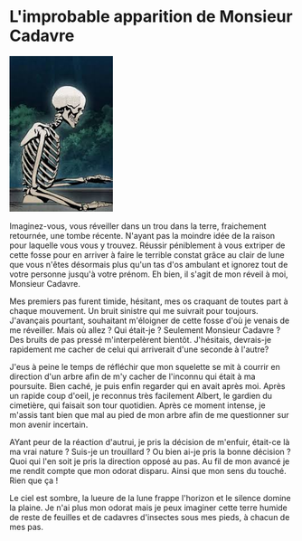 # L'improbable apparition de Monsieur Cadavre

![Réveil de Monsieur Cadavre](ressources/skeleton1.jpg)

Imaginez-vous, vous réveiller dans un trou dans la terre, fraichement retournée, une tombe récente.
N'ayant pas la moindre idée de la raison pour laquelle vous vous y trouvez.
Réussir péniblement à vous extriper de cette fosse pour en arriver à faire le terrible constat grâce au clair de lune que vous n'êtes désormais plus qu'un tas d'os ambulant et ignorez tout de votre personne jusqu'à votre prénom.
Eh bien, il s'agit de mon réveil à moi, Monsieur Cadavre.

Mes premiers pas furent timide, hésitant, mes os craquant de toutes part à chaque mouvement. Un bruit sinistre qui me suivrait pour toujours. J'avançais pourtant, souhaitant m'éloigner de cette fosse d'où je venais de me réveiller. Mais où allez ? Qui était-je ? Seulement Monsieur Cadavre ? Des bruits de pas pressé m'interpelèrent bientôt. J'hésitais, devrais-je rapidement me cacher de celui qui arriverait d'une seconde à l'autre?

J'eus à peine le temps de réfléchir que mon squelette se mit à courrir en direction d'un arbre afin de m'y cacher de l'inconnu qui était à ma poursuite. Bien caché, je puis enfin regarder qui en avait après moi. Après un rapide coup d'oeil, je reconnus très facilement Albert, le gardien du cimetière, qui faisait son tour quotidien. Après ce moment intense, je m'assis tant bien que mal au pied de mon arbre afin de me questionner sur mon avenir incertain. 

AYant peur de la réaction d'autrui, je pris la décision de m'enfuir, était-ce là ma vrai nature ? Suis-je un trouillard ? Ou bien ai-je pris la bonne décision ? Quoi qui l'en soit je pris la direction opposé au pas. Au fil de mon avancé je me rendit compte que mon odorat disparu. Ainsi que mon sens du touché. Rien que ça !

Le ciel est sombre, la lueure de la lune frappe l'horizon et le silence domine la plaine. Je n'ai plus mon odorat mais je peux imaginer cette terre humide de reste de feuilles et de cadavres d'insectes sous mes pieds, à chacun de mes pas. 
